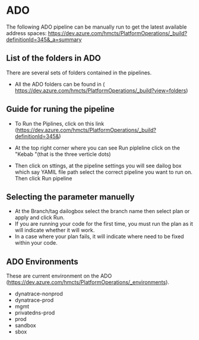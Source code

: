# ADO


The following ADO pipeline can be manually run to get the latest available address spaces:
https://dev.azure.com/hmcts/PlatformOperations/_build?definitionId=345&_a=summary

## List of the folders in ADO

There are several sets of folders contained in the pipelines. 

- All the ADO folders can be found in ( https://dev.azure.com/hmcts/PlatformOperations/_build?view=folders)

## Guide for runing  the  pipeline

- To Run the  Piplines, click on this link (https://dev.azure.com/hmcts/PlatformOperations/_build?definitionId=345&)

- At the top right corner where you can see Run pipleline click on the "Kebab "(that is the three verticle dots)   

- Then click on sttings, at the pipeline settings you will see dailog box which say YAMIL file path select the correct pipeline you want to run on. Then click Run pipeline
  
## Selecting the parameter manuelly 
- At the Branch/tag dailogbox select the branch name then  select plan or 
apply  and click Run.
- If you are running your code for the first time, you must run the plan as  it will indicate whether it will work. 
- In a case where your plan fails, it will indicate where need to be 
fixed within your code.
 
## ADO Environments

These are current environment on the ADO (https://dev.azure.com/hmcts/PlatformOperations/_environments).

- dynatrace-nonprod
- dynatrace-prod
- mgmt
- privatedns-prod
- prod
- sandbox
- sbox